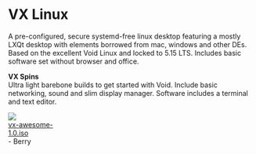 # VX Linux
A pre-configured, secure systemd-free linux desktop featuring a mostly LXQt desktop with elements borrowed from mac, windows and other DEs. Based on the excellent Void Linux and locked to 5.15 LTS. Includes basic software set without browser and office.

**VX Spins**<br>
Ultra light barebone builds to get started with Void. Include basic networking, sound and slim display manager. Software includes a terminal and text editor.
<br>
<div>
<div style=width:25%;">
<img src="https://github.com/dessington/vx-linux/blob/main/void-awesome.jpg"><br/>
<a href="https://github.com/dessington/vx-linux/releases/download/a1.0/vx-awesome-1.0.iso">vx-awesome-1.0.iso</a>
</div>
<div style=width:25%;"></div>
<div style=width:25%;"></div>
<div style=width:25%;"></div>
</div>
- Berry
